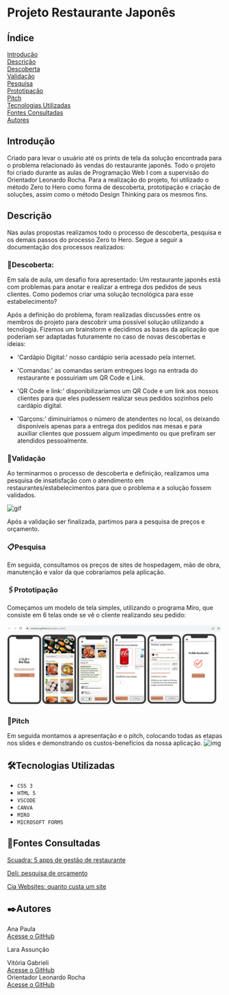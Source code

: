 # Projeto Restaurante Japonês
## Índice

[Introdução](https://github.com/vickieww/projeto_sushi#introdu%C3%A7%C3%A3o)  
[Descrição](https://github.com/vickieww/projeto_sushi#descri%C3%A7%C3%A3o)  
[Descoberta](https://github.com/vickieww/projeto_sushi#-descoberta)  
[Validação](https://github.com/vickieww/projeto_sushi#valida%C3%A7%C3%A3o)  
[Pesquisa](https://github.com/vickieww/projeto_sushi#pesquisa)  
[Prototipação](https://github.com/vickieww/projeto_sushi#prototipa%C3%A7%C3%A3o)  
[Pitch](https://github.com/vickieww/projeto_sushi#pitch)  
[Tecnologias Utilizadas](https://github.com/vickieww/projeto_sushi#tecnologias-utilizadas)  
[Fontes Consultadas](https://github.com/vickieww/projeto_sushi#fontes-consultadas)  
[Autores](https://github.com/vickieww/projeto_sushi#autores)  


## Introdução 
Criado para levar o usuário até os prints de tela da solução encontrada para o problema relacionado às vendas do restaurante japonês. Todo o projeto foi criado durante as aulas de Programação Web I com a supervisão do Orientador Leonardo Rocha. Para a realização do projeto, foi utilizado o método Zero to Hero como forma de descoberta, prototipação e criação de soluções, assim como o método Design Thinking para os mesmos fins.

## Descrição  

Nas aulas propostas realizamos todo o processo de descoberta, pesquisa e os demais passos do processo Zero to Hero. Segue a seguir a documentação dos processos realizados:  



### 🚀Descoberta:


Em sala de aula, um desafio fora apresentado: Um restaurante japonês está com problemas para anotar e realizar a entrega dos pedidos de seus clientes. Como podemos criar uma solução tecnológica para esse estabelecimento? 

Após a definição do problema, foram realizadas discussões entre os membros do projeto para descobrir uma possível solução utilizando a tecnologia. Fizemos um brainstorm e decidimos as bases da aplicação que poderiam ser adaptadas futuramente no caso de novas descobertas e ideias: 

- 'Cardápio Digital:' nosso cardápio seria acessado pela internet. 

- 'Comandas:' as comandas seriam entregues logo na entrada do restaurante e possuiriam um QR Code e Link. 

- 'QR Code e link:' disponibilizaríamos um QR Code e um link aos nossos clientes para que eles pudessem realizar seus pedidos sozinhos pelo cardápio digital. 

- 'Garçons:' diminuiríamos o número de atendentes no local, os deixando disponíveis apenas para a entrega dos pedidos nas mesas e para auxiliar clientes que possuem algum impedimento ou que prefiram ser atendidos pessoalmente. 

### 📄Validação 

Ao terminarmos o processo de descoberta e definição, realizamos uma pesquisa de insatisfação com o atendimento em restaurantes/estabelecimentos para que o problema e a solução fossem validados. 

![gif](imagPes/telaPesquisa.gif) 

Após a validação ser finalizada, partimos para a pesquisa de preços e orçamento. 

### 📋Pesquisa 

Em seguida, consultamos os preços de sites de hospedagem, mão de obra, manutenção e valor da que cobraríamos pela aplicação. 

### 🖇️Prototipação 

Começamos um modelo de tela simples, utilizando o programa Miro, que consiste em 6 telas onde se vê o cliente realizando seu pedido:  

![img](imagPes/telaPro.png)  

### 🎁Pitch 

Em seguida montamos a apresentação e o pitch, colocando todas as etapas nos slides e demonstrando os custos-benefícios da nossa aplicação. 
![img](imagPes/telaPitch.gif)

## 🛠️Tecnologias Utilizadas 

- ``CSS 3``
- ``HTML 5``
- ``VSCODE``
- ``CANVA``
- ``MIRO``
- ``MICROSOFT FORMS``

## 📌Fontes Consultadas

[Scuadra: 5 apps de gestão de restaurante](https://www.scuadra.com.br/blog/5-apps-de-gestao-para-restaurante-que-voce-precisa-conhecer/) 

[Deli: pesquisa de orçamento](https://deli.com.br/pt-br/criar-uma-conta/?device=m&utm_term=programa%20para%20restaurante&utm_campaign=FUDO_BR_SEARCH_General&utm_source=adwords&utm_medium=ppc&hsa_acc=1925680188&hsa_cam=17567554209&hsa_grp=137872578853&hsa_ad=641670479464&hsa_src=g&hsa_tgt=kwd-306025781&hsa_kw=programa%20para%20restaurante&hsa_mt=b&hsa_net=adwords&hsa_ver=3&gad=1&gclid=CjwKCAjw3oqoBhAjEiwA_UaLttNTsC8ZMWB-9alEBS-FyByz6UEdi08_8OEy-KxjjZlX8RLMkkwP2hoC89IQAvD_BwE) 

[Cia Websites: quanto custa um site](https://www.ciawebsites.com.br/sites/quanto-custa-um-site/#:~:text=A%20cria%C3%A7%C3%A3o%20de%20um%20site,esses%20valores%20nos%20t%C3%B3picos%20anteriores.) 

## ✒️Autores 

Ana Paula  
[Acesse o GitHub](https://github.com/anapaulacd)  

Lara Assunção   

Vitória Gabrieli  
[Acesse o GitHub](https://github.com/vickieww)  
Orientador Leonardo Rocha  
[Acesse o GitHub](https://github.com/LeonardoRochaMarista)
